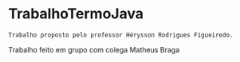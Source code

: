 # TrabalhoTermoJava

    Trabalho proposto pelo professor Hérysson Rodrigues Figueiredo.

Trabalho feito em grupo com colega Matheus Braga